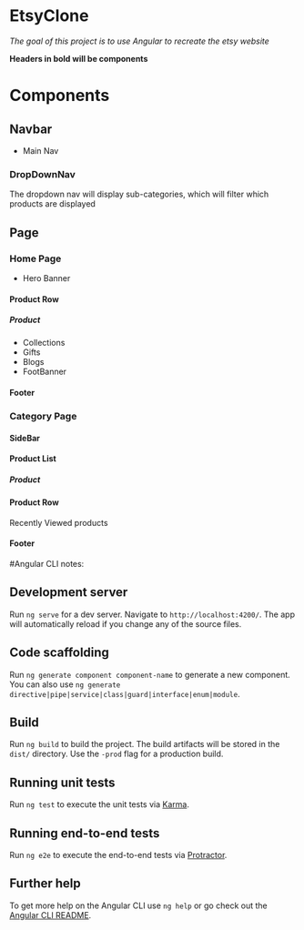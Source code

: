 # EtsyClone

_The goal of this project is to use Angular to recreate the etsy website_

**Headers in bold will be components**

# Components

## Navbar
* Main Nav
### DropDownNav
The dropdown nav will display sub-categories, which will filter which products are displayed
## Page

### Home Page
* Hero Banner
#### Product Row
##### Product
* Collections
* Gifts
* Blogs
* FootBanner
#### Footer

### Category Page
#### SideBar
#### Product List
##### Product
#### Product Row
Recently Viewed products
#### Footer

#Angular CLI notes:

## Development server

Run `ng serve` for a dev server. Navigate to `http://localhost:4200/`. The app will automatically reload if you change any of the source files.

## Code scaffolding

Run `ng generate component component-name` to generate a new component. You can also use `ng generate directive|pipe|service|class|guard|interface|enum|module`.

## Build

Run `ng build` to build the project. The build artifacts will be stored in the `dist/` directory. Use the `-prod` flag for a production build.

## Running unit tests

Run `ng test` to execute the unit tests via [Karma](https://karma-runner.github.io).

## Running end-to-end tests

Run `ng e2e` to execute the end-to-end tests via [Protractor](http://www.protractortest.org/).

## Further help

To get more help on the Angular CLI use `ng help` or go check out the [Angular CLI README](https://github.com/angular/angular-cli/blob/master/README.md).
